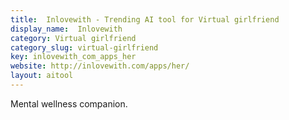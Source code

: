 ```yaml
---
title:  Inlovewith - Trending AI tool for Virtual girlfriend
display_name:  Inlovewith
category: Virtual girlfriend
category_slug: virtual-girlfriend
key: inlovewith_com_apps_her
website: http://inlovewith.com/apps/her/
layout: aitool
---
```


Mental wellness companion.

